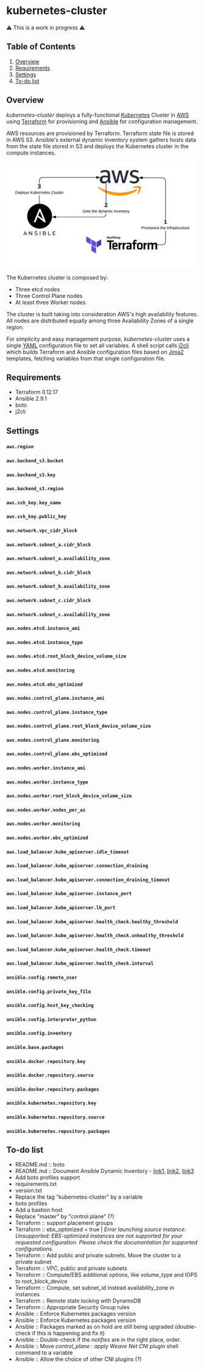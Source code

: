 # kubernetes-cluster

:warning: This is a work in progress :warning:

## Table of Contents
1. [Overview](#Overview)
2. [Requirements](#Requirements)
3. [Settings](#Settings)
4. [To-do list](#to-do-list)

## Overview

_kubernetes-cluster_ deploys a fully-functional [Kubernetes](https://kubernetes.io/) Cluster in [AWS](https://aws.amazon.com/) using [Terraform](https://www.terraform.io) for provisioning and [Ansible](https://www.ansible.com) for configuration management.

AWS resources are provisioned by Terraform. Terraform state file is stored in AWS S3. Ansible's external dynamic inventory system gathers hosts data from the state file stored in S3 and deploys the Kubernetes cluster in the compute instances.

![alt text](images/terraform_aws_ansible_flow.png "Logo Title Text 1")

The Kubernetes cluster is composed by:
- Three etcd nodes
- Three Control Plane nodes
- At least three Worker nodes

The cluster is built taking into consideration AWS's high availability features. All nodes are distributed equally among three Availability Zones of a single region.

For simplicity and easy management purpose, _kubernetes-cluster_ uses a single [YAML](https://yaml.org/) configuration file to set all variables. A shell script calls [j2cli](https://github.com/kolypto/j2cli) which builds Terraform and Ansible configuration files based on [Jinja2](https://jinja.palletsprojects.com/) templates, fetching variables from that single configuration file.

## Requirements
- Terraform 0.12.17
- Ansible 2.9.1
- boto
- j2cli

## Settings

#### `aws.region`

#### `aws.backend_s3.bucket`

#### `aws.backend_s3.key`

#### `aws.backend_s3.region`

#### `aws.ssh_key.key_name`

#### `aws.ssh_key.public_key`

#### `aws.network.vpc_cidr_block`

#### `aws.network.subnet_a.cidr_block`

#### `aws.network.subnet_a.availability_zone`

#### `aws.network.subnet_b.cidr_block`

#### `aws.network.subnet_b.availability_zone`

#### `aws.network.subnet_c.cidr_block`

#### `aws.network.subnet_c.availability_zone`

#### `aws.nodes.etcd.instance_ami`

#### `aws.nodes.etcd.instance_type`

#### `aws.nodes.etcd.root_block_device_volume_size`

#### `aws.nodes.etcd.monitoring`

#### `aws.nodes.etcd.ebs_optimized`

#### `aws.nodes.control_plane.instance_ami`

#### `aws.nodes.control_plane.instance_type`

#### `aws.nodes.control_plane.root_block_device_volume_size`

#### `aws.nodes.control_plane.monitoring`

#### `aws.nodes.control_plane.ebs_optimized`

#### `aws.nodes.worker.instance_ami`

#### `aws.nodes.worker.instance_type`

#### `aws.nodes.worker.root_block_device_volume_size`

#### `aws.nodes.worker.nodes_per_az`

#### `aws.nodes.worker.monitoring`

#### `aws.nodes.worker.ebs_optimized`

#### `aws.load_balancer.kube_apiserver.idle_timeout`

#### `aws.load_balancer.kube_apiserver.connection_draining`

#### `aws.load_balancer.kube_apiserver.connection_draining_timeout`

#### `aws.load_balancer.kube_apiserver.instance_port`

#### `aws.load_balancer.kube_apiserver.lb_port`

#### `aws.load_balancer.kube_apiserver.health_check.healthy_threshold`

#### `aws.load_balancer.kube_apiserver.health_check.unhealthy_threshold`

#### `aws.load_balancer.kube_apiserver.health_check.timeout`

#### `aws.load_balancer.kube_apiserver.health_check.interval`


#### `ansible.config.remote_user`

#### `ansible.config.private_key_file`

#### `ansible.config.host_key_checking`

#### `ansible.config.interpreter_python`

#### `ansible.config.inventory`

#### `ansible.base.packages`

#### `ansible.docker.repository.key`

#### `ansible.docker.repository.source`

#### `ansible.docker.repository.packages`

#### `ansible.kubernetes.repository.key`

#### `ansible.kubernetes.repository.source`

#### `ansible.kubernetes.repository.packages`

## To-do list
- README.md :: boto
- README.md :: Document Ansible Dynamic Inventory - [link1](https://docs.ansible.com/ansible/latest/user_guide/intro_dynamic_inventory.html), [link2](https://raw.githubusercontent.com/ansible/ansible/devel/contrib/inventory/ec2.py), [link3](https://raw.githubusercontent.com/ansible/ansible/devel/contrib/inventory/ec2.ini)
- Add boto profiles support
- requirements.txt
- version.txt
- Replace the tag "kubernetes-cluster" by a variable
- boto profiles
- Add a bastion host
- Replace "master" by "control plane" (?)
- Terraform :: support placement groups
- Terraform :: ebs_optimized = true | _Error launching source instance: Unsupported: EBS-optimized instances are not supported for your requested configuration. Please check the documentation for supported configurations._
- Terraform :: Add public and private subnets. Move the cluster to a private subnet
- Terraform :: VPC, public and private subnets
- Terraform :: Compute/EBS additional options, like volume_type and IOPS to root_block_device
- Terraform :: Compute, set subnet_id instead availability_zone in instances
- Terraform :: Remote state locking with DynamoDB
- Terraform :: Appropriate Security Group rules
- Ansible :: Enforce Kubernetes packages version
- Ansible :: Enforce Kubernetes packages version
- Ansible :: Packages marked as on hold are still being upgraded (double-check if this is happening and fix it)
- Ansible :: Double-check if the _notifies_ are in the right place, order.
- Ansible :: Move _control_plane : apply Weave Net CNI plugin_ shell command to a variable
- Ansible :: Allow the choice of other CNI plugins (?)
